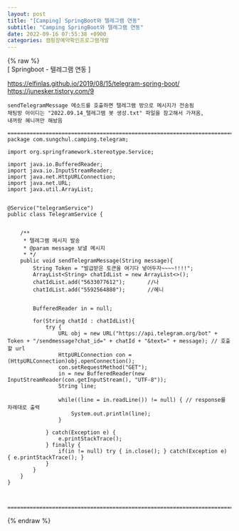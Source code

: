 ```yaml
---  
layout: post  
title: "[Camping] SpringBoot와 텔레그램 연동"  
subtitle: "Camping SpringBoot와 텔레그램 연동"  
date: 2022-09-16 07:55:38 +0900  
categories: 캠핑장예약확인프로그램개발  
---  
```

{% raw %}  
[ Springboot - 텔레그램 연동 ]  
  
  
https://elfinlas.github.io/2019/08/15/telegram-spring-boot/  
https://junesker.tistory.com/9  
  
  
  
	sendTelegramMessage 메소드를 호출하면 텔레그램 방으로 메시지가 전송됨  
	채팅방 아이디는 "2022.09.14_텔레그램 봇 생성.txt" 파일을 참고해서 가져옴,  
	내꺼랑 혜니꺼만 해놨음  
	  
	=================================================================================================================  
	package com.sungchul.camping.telegram;  
  
	import org.springframework.stereotype.Service;  
  
	import java.io.BufferedReader;  
	import java.io.InputStreamReader;  
	import java.net.HttpURLConnection;  
	import java.net.URL;  
	import java.util.ArrayList;  
  
  
	@Service("telegramService")  
	public class TelegramService {  
  
  
		/**  
		 * 텔레그램 메시지 발송  
		 * @param message 보낼 메시지  
		 * */  
		public void sendTelegramMessage(String message){  
			String Token = "발급받은 토큰을 여기다 넣어두자~~~~!!!!";  
			ArrayList<String> chatIdList = new ArrayList<>();  
			chatIdList.add("5633077612");       //나  
			chatIdList.add("5592564880");       //혜니  
  
  
			BufferedReader in = null;  
  
			for(String chatId : chatIdList){  
				try {  
					URL obj = new URL("https://api.telegram.org/bot" + Token + "/sendmessage?chat_id=" + chatId + "&text=" + message); // 호출할 url  
					HttpURLConnection con = (HttpURLConnection)obj.openConnection();  
					con.setRequestMethod("GET");  
					in = new BufferedReader(new InputStreamReader(con.getInputStream(), "UTF-8"));  
					String line;  
  
					while((line = in.readLine()) != null) { // response를 차례대로 출력  
						System.out.println(line);  
					}  
  
				} catch(Exception e) {  
					e.printStackTrace();  
				} finally {  
					if(in != null) try { in.close(); } catch(Exception e) { e.printStackTrace(); }  
				}  
			}  
		}  
	}  
  
  
  
	=================================================================================================================  
{% endraw %}